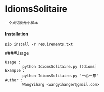 # IdiomsSolitaire
```
一个成语接龙小脚本
```

#### Installation

```
pip install -r requirements.txt
```

####Usage
```
Usage : 
        python IdiomsSolitaire.py [Idioms]
Example : 
        python IdiomsSolitaire.py '一心一意'
Author : 
        WangYihang <wangyihanger@gmail.com>
```

